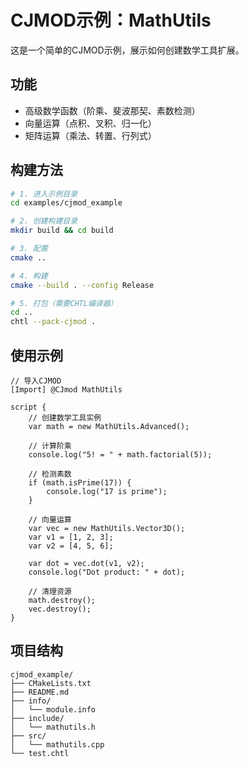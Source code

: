 # CJMOD示例：MathUtils

这是一个简单的CJMOD示例，展示如何创建数学工具扩展。

## 功能

- 高级数学函数（阶乘、斐波那契、素数检测）
- 向量运算（点积、叉积、归一化）
- 矩阵运算（乘法、转置、行列式）

## 构建方法

```bash
# 1. 进入示例目录
cd examples/cjmod_example

# 2. 创建构建目录
mkdir build && cd build

# 3. 配置
cmake ..

# 4. 构建
cmake --build . --config Release

# 5. 打包（需要CHTL编译器）
cd ..
chtl --pack-cjmod .
```

## 使用示例

```chtl
// 导入CJMOD
[Import] @CJmod MathUtils

script {
    // 创建数学工具实例
    var math = new MathUtils.Advanced();
    
    // 计算阶乘
    console.log("5! = " + math.factorial(5));
    
    // 检测素数
    if (math.isPrime(17)) {
        console.log("17 is prime");
    }
    
    // 向量运算
    var vec = new MathUtils.Vector3D();
    var v1 = [1, 2, 3];
    var v2 = [4, 5, 6];
    
    var dot = vec.dot(v1, v2);
    console.log("Dot product: " + dot);
    
    // 清理资源
    math.destroy();
    vec.destroy();
}
```

## 项目结构

```
cjmod_example/
├── CMakeLists.txt
├── README.md
├── info/
│   └── module.info
├── include/
│   └── mathutils.h
├── src/
│   └── mathutils.cpp
└── test.chtl
```